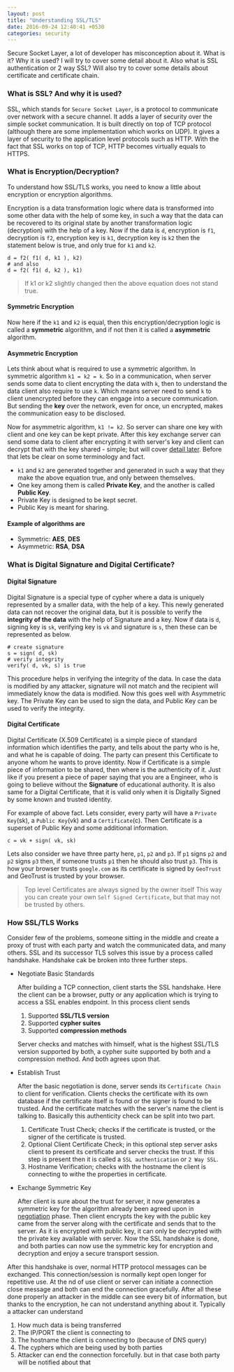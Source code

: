 ```yaml
---
layout: post
title: "Understanding SSL/TLS"
date: 2016-09-24 12:40:41 +0530
categories: security
---
```


Secure Socket Layer, a lot of developer has misconception about it. What is it? Why it is used? I will try to cover some detail about it. Also what is SSL authentication or 2 way SSL? Will also try to cover some details about certificate and certificate chain.

### What is SSL? And why it is used?

SSL, which stands for `Secure Socket Layer`, is a protocol to communicate over network with a secure channel. It adds a layer of security over the simple socket communication. It is built directly on top of TCP protocol (although there are some implementation which works on UDP). It gives a layer of security to the application level protocols such as HTTP. With the fact that SSL works on top of TCP, HTTP becomes virtually equals to HTTPS.

### What is Encryption/Decryption?

To understand how SSL/TLS works, you need to know a little about encryption or encryption algorithms. 

Encryption is a data transformation logic where data is transformed into some other data with the help of some key, in such a way that the data can be recovered to its original state by another transformation logic (decryption) with the help of a key. Now if the data is `d`, encryption is `f1`, decryption is `f2`, encryption key is `k1`, decryption key is `k2` then the statement below is true, and only true for `k1` and `k2`.

```
d = f2( f1( d, k1 ), k2)
# and also
d = f2( f1( d, k2 ), k1)
```

> If k1 or k2 slightly changed then the above equation does not stand true.

#### Symmetric Encryption

Now here if the `k1` and `k2` is equal, then this encryption/decryption logic is called a **symmetric** algorithm, and if not then it is called a **asymmetric** algorithm.

#### Asymmetric Encryption

Lets think about what is required to use a symmetric algorithm. In symmetric algorithm `k1 = k2 = k`. So in a communication, when server sends some data to client encrypting the data with `k`, then to understand the data client also require to use `k`. Which means server need to send `k` to client unencrypted before they can engage into a secure communication. But sending the **key** over the network, even for once, un encrypted, makes the communication easy to be disclosed.

Now for asymmetric algorithm, `k1 != k2`. So server can share one key with client and one key can be kept private. After this key exchange server can send some data to client after encrypting it with server's key and client can decrypt that with the key shared - simple; but will cover [detail later](#how-ssltls-works). Before that lets be clear on some terminology and fact.

* `k1` and `k2` are generated together and generated in such a way that they make the above equation true, and only between themselves.
* One key among them is called **Private Key**, and the another is called **Public Key**.
* Private Key is designed to be kept secret.
* Public Key is meant for sharing.

#### Example of algorithms are

* Symmetric: **AES**, **DES**
* Asymmetric: **RSA**, **DSA**

### What is Digital Signature and Digital Certificate?

#### Digital Signature

Digital Signature is a special type of cypher where a data is uniquely represented by a smaller data, with the help of a key. This newly generated data can not recover the original data, but it is possible to verify the **integrity of the data** with the help of Signature and a key. Now if data is `d`, signing key is `sk`, verifying key is `vk` and signature is `s`, then these can be represented as below.

```
# create signature
s = sign( d, sk)
# verify integrity
verify( d, vk, s) is true
```

This procedure helps in verifying the integrity of the data. In case the data is modified by any attacker, signature will not match and the recipient will immediately know the data is modified. Now this goes well with Asymmetric key. The Private Key can be used to sign the data, and Public Key can be used to verify the integrity.

#### Digital Certificate

Digital Certificate (X.509 Certificate) is a simple piece of standard information which identifies the party, and tells about the party who is he, and what he is capable of doing. The party can present this Certificate to anyone whom he wants to prove identity. Now if Certificate is a simple piece of information to be shared, then where is the authenticity of it. Just like if you present a piece of paper saying that you are a Engineer, who is going to believe without the **Signature** of educational authority. It is also same for a Digital Certificate, that it is valid only when it is Digitally Signed by some known and trusted identity.

For example of above fact. Lets consider, every party will have a `Private Key`(sk), a `Public Key`(vk) and a `Certificate`(c). Then Certificate is a superset of Public Key and some additional information.

```
c = vk + sign( vk, sk)
```

Lets also consider we have three party here, `p1`, `p2` and `p3`. If `p1` signs `p2` and `p2` signs `p3` then, if someone trusts `p1` then he should also trust `p3`. This is how your browser trusts `google.com` as its certificate is signed by `GeoTrust` and GeoTrust is trusted by your browser.

> Top level Certificates are always signed by the owner itself
> This way you can create your own `Self Signed Certificate`, but that may not be trusted by others.

### How SSL/TLS Works

Consider few of the problems, someone sitting in the middle and create a proxy of trust with each party and watch the communicated data, and many others. SSL and its successor TLS solves this issue by a process called handshake. Handshake cak be broken into three further steps.

* Negotiate Basic Standards

   After building a TCP connection, client starts the SSL handshake. Here the client can be a browser, putty or any application which is trying to access a SSL enables endpoint. In this process client sends
   
   1. Supported **SSL/TLS version**
   2. Supported **cypher suites**
   3. Supported **compression methods**
   
   Server checks and matches with himself, what is the highest SSL/TLS version supported by both, a cypher suite supported by both and a compression method. And both agrees upon that.
   
* Establish Trust

   After the basic negotiation is done, server sends its `Certificate Chain` to client for verification. Clients checks the certificate with its own database if the certificate itself is found or the signer is found to be trusted. And the certificate matches with the server's name the client is talking to. Basically this authenticity check can be split into two part.
   
   1. Certificate Trust Check; checks if the certificate is trusted, or the signer of the certificate is trusted.
   2. Optional Client Certificate Check; in this optional step server asks client to present its certificate and server checks the trust. If this step is present then it is called a `SSL authentication` or `2 Way SSL`.
   3. Hostname Verification; checks with the hostname the client is connecting to withe the properties in certificate.
   
* Exchange Symmetric Key

   After client is sure about the trust for server, it now generates a symmetric key for the algorithm already been agreed upon in [negotiation](#negotiate-basic-standards) phase. Then client encrypts the key with the public key came from the server along with the certificate and sends that to the server. As it is encrypted with public key, it can only be decrypted with the private key available with server. Now the SSL handshake is done, and both parties can now use the symmetric key for encryption and decryption and enjoy a secure transport session.
   
After this handshake is over, normal HTTP protocol messages can be exchanged. This connection/session is normally kept open longer for repetitive use. At the nd of use client or server can initiate a connection close message and both can end the connection gracefully. After all these done properly an attacker in the middle can see every bit of information, but thanks to the encryption, he can not understand anything about it. Typically a attacker can understand

1. How much data is being transferred
2. The IP/PORT the client is connecting to
3. The hostname the client is connecting to (because of DNS query)
4. The cyphers which are being used by both parties
5. Attacker can end the connection forcefully. but in that case both party will be notified about that